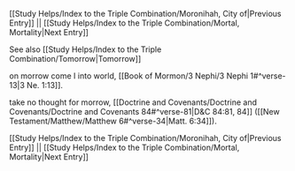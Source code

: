 [[Study Helps/Index to the Triple Combination/Moronihah, City of|Previous Entry]]  ||  [[Study Helps/Index to the Triple Combination/Mortal, Mortality|Next Entry]]

 See also [[Study Helps/Index to the Triple Combination/Tomorrow|Tomorrow]]

 on morrow come I into world, [[Book of Mormon/3 Nephi/3 Nephi 1#^verse-13|3 Ne. 1:13]].

 take no thought for morrow, [[Doctrine and Covenants/Doctrine and Covenants/Doctrine and Covenants 84#^verse-81|D&C 84:81, 84]] ([[New Testament/Matthew/Matthew 6#^verse-34|Matt. 6:34]]).

[[Study Helps/Index to the Triple Combination/Moronihah, City of|Previous Entry]]  ||  [[Study Helps/Index to the Triple Combination/Mortal, Mortality|Next Entry]]